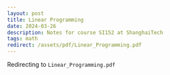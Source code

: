 ```yaml
---
layout: post
title: Linear Programming
date: 2024-03-26
description: Notes for course SI152 at ShanghaiTech
tags: math
redirect: /assets/pdf/Linear_Programming.pdf
---
```


Redirecting to `Linear_Programming.pdf`
